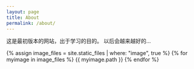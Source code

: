 ```yaml
---
layout: page
title: About
permalink: /about/
---
```

这是最初版本的网站，出于学习的目的。
以后会越来越好的...

{% assign image_files = site.static_files | where: "image", true %}
{% for myimage in image_files %}
  {{ myimage.path }}
{% endfor %}


